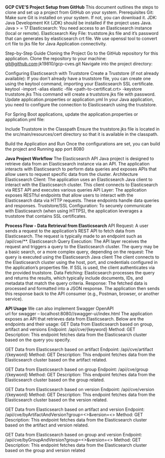 **GCP CVE’S Project Setup from GitHub**
This document outlines the steps to clone and set up a project from GitHub on your system.
Prerequisites
Git: Make sure Git is installed on your system. If not, you can download it.
JDK: Java Development Kit (JDK) should be installed if the project uses Java. Java > = 17
Elasticsearch: You need access to an Elasticsearch instance (local or remote).
Elasticsearch Key File: truststore.jks file and it’s password that can generates by elasticsearch crt file.
	We use openssl tool to convert crt file to jks file for Java Application connectivity.

Step-by-Step Guide
Cloning the Project
Go to the GitHub repository for this application.
Clone the repository to your machine:
 git@github.com:jk19810/gcp-cves.git
Navigate into the project directory:

Configuring Elasticsearch with Truststore
Create a Truststore (if not already available): If you don't already have a truststore file, you can create one using the keytool command, importing your Elasticsearch SSL certificate.
keytool -import -alias elastic -file <path-to-certificat.crt> -keystore truststore.jks
	This command will create a truststore.jks file with password.
Update application.properties or application.yml
In your Java application, you need to configure the connection to Elasticsearch using the truststore.

For Spring Boot applications, update the application.properties or application.yml file:


Include Truststore in the Classpath
Ensure the truststore.jks file is located in the src/main/resources/cert directory so that it is available in the classpath.

Build the Application and Run
Once the configurations are set, you can build the project and Running app port 8080

**Java Project Workflow**
The Elasticsearch API Java project is designed to retrieve data from an Elasticsearch instance via an API. The application interacts with Elasticsearch to perform data queries and exposes APIs that allow users to request specific data from the cluster.
Architecture
Elasticsearch Client: The application uses an Elasticsearch Java client to interact with the Elasticsearch cluster. This client connects to Elasticsearch via REST API and executes various queries
API Layer: The application exposes RESTful endpoints that allow users to interact with the Elasticsearch data via HTTP requests. These endpoints handle data queries and responses.
Truststore/SSL Configuration: To securely communicate with Elasticsearch (when using HTTPS), the application leverages a truststore that contains SSL certificates.

**Process Flow - Data Retrieval from Elasticsearch**
API Request: A user sends a request to the application’s REST API to fetch data from Elasticsearch. The request is typically made to an endpoint such as /api/cve/**.
Elasticsearch Query Execution: The API layer receives the request and triggers a query to the Elasticsearch cluster. The query may be a basic search, or a more complex query, depending on the request: 
The query is executed using the Elasticsearch Java client
The client connects to the Elasticsearch cluster using the host, port, and credentials configured in the application’s properties file. If SSL is used, the client authenticates via the provided truststore.
Data Fetching: Elasticsearch processes the query and returns the results, which typically include documents, IDs, and metadata that match the query criteria.
Response: The fetched data is processed and formatted into a JSON response. The application then sends this response back to the API consumer (e.g., Postman, browser, or another service).

**API Usage**
We can also implement Swagger OpenAPI	
               url for swagger – localhost:8080//swagger-ui/index.html
The application exposes an API that retrieves data from Elasticsearch. Below are the endpoints and their usage:
GET Data from Elasticsearch based on group, artifact and versions
Endpoint: /api/cve/{keyword}
Method: GET
Description: This endpoint fetches data from the Elasticsearch cluster based on the query you specify.

GET Data from Elasticsearch based on artifact
Endpoint: /api/cve/artifact /{keyword}
Method: GET
Description: This endpoint fetches data from the Elasticsearch cluster based on the artifact related.

GET Data from Elasticsearch based on group
Endpoint: /api/cve/group /{keyword}
Method: GET
Description: This endpoint fetches data from the Elasticsearch cluster based on the group related.

GET Data from Elasticsearch based on version
Endpoint: /api/cve/version /{keyword} 
Method: GET
Description: This endpoint fetches data from the Elasticsearch cluster based on the version related.

GET Data from Elasticsearch based on artifact and version
Endpoint: /api/cve/byArtifactAndVersion?group=<>&version=<>
Method: GET
Description: This endpoint fetches data from the Elasticsearch cluster based on the artifact and version related.

GET Data from Elasticsearch based on group and version
Endpoint: /api/cve/byGroupAndVersion?group=<>&version=<>
Method: GET
Description: This endpoint fetches data from the Elasticsearch cluster based on the group and version related

